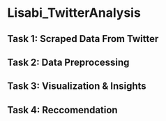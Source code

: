 # Lisabi_TwitterAnalysis

## Task 1: Scraped Data From Twitter
## Task 2: Data Preprocessing
## Task 3: Visualization & Insights
## Task 4: Reccomendation
